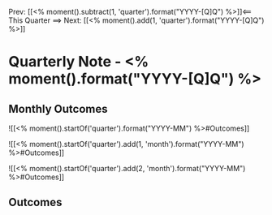 Prev: [[<% moment().subtract(1, 'quarter').format("YYYY-[Q]Q") %>]]<== This Quarter ==> Next: [[<% moment().add(1, 'quarter').format("YYYY-[Q]Q") %>]]

# Quarterly Note - <% moment().format("YYYY-[Q]Q") %>

## Monthly Outcomes

![[<% moment().startOf('quarter').format("YYYY-MM") %>#Outcomes]]

![[<% moment().startOf('quarter').add(1, 'month').format("YYYY-MM") %>#Outcomes]]

![[<% moment().startOf('quarter').add(2, 'month').format("YYYY-MM") %>#Outcomes]]



## Outcomes 
